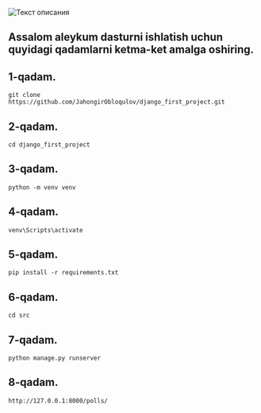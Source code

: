 ![Текст описания](https://files.realpython.com/media/Get-Started-With-Django_Watermarked.15a1e05597bc.jpg)

## Assalom aleykum dasturni ishlatish uchun quyidagi qadamlarni ketma-ket amalga oshiring.

## 1-qadam.
```
git clone https://github.com/JahongirObloqulov/django_first_project.git
```
## 2-qadam.
```
cd django_first_project
```
## 3-qadam.
```
python -m venv venv
```
## 4-qadam.
```
venv\Scripts\activate
```
## 5-qadam.
```
pip install -r requirements.txt
```
## 6-qadam.
```
cd src
```
## 7-qadam.
```
python manage.py runserver
```
## 8-qadam.
```
http://127.0.0.1:8000/polls/
```

